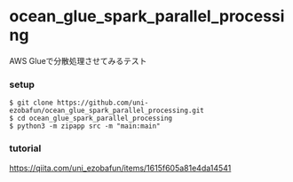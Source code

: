 # ocean_glue_spark_parallel_processing

AWS Glueで分散処理させてみるテスト

### setup

```
$ git clone https://github.com/uni-ezobafun/ocean_glue_spark_parallel_processing.git
$ cd ocean_glue_spark_parallel_processing
$ python3 -m zipapp src -m "main:main"
```

### tutorial

https://qiita.com/uni_ezobafun/items/1615f605a81e4da14541